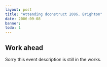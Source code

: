 ```yaml
---
layout: post
title: "Attending dconstruct 2006, Brighton"
date: 2006-09-08
banner: 
todo: 1
---
```



## Work ahead

Sorry this event description is still in the works.

<!--
http://www.pavingways.com/dconstruct-2006-has-started_48.html
-->
